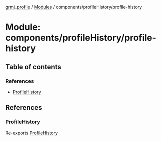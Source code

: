 [grmj_profile](../README.md) / [Modules](../modules.md) / components/profileHistory/profile-history

# Module: components/profileHistory/profile-history

## Table of contents

### References

- [ProfileHistory](components_profileHistory_profile_history-1.md#profilehistory)

## References

### ProfileHistory

Re-exports [ProfileHistory](../classes/components_profileHistory_profile_history.ProfileHistory.md)
